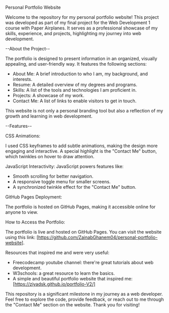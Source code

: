 Personal Portfolio Website


Welcome to the repository for my personal portfolio website! This project was developed as part of my final project for the Web Development 1 course with Paper Airplanes. It serves as a professional showcase of my skills, experience, and projects, highlighting my journey into web development.  

--About the Project--

The portfolio is designed to present information in an organized, visually appealing, and user-friendly way. It features the following sections:  

- About Me: A brief introduction to who I am, my background, and interests.  
- Resume: A detailed overview of my degrees and programs.  
- Skills: A list of the tools and technologies I am proficient in.  
- Projects: A showcase of my work.  
- Contact Me: A list of links to enable visitors to get in touch.  

This website is not only a personal branding tool but also a reflection of my growth and learning in web development.  

--Features--

CSS Animations: 

I used CSS keyframes to add subtle animations, making the design more engaging and interactive. A special highlight is the "Contact Me" button, which twinkles on hover to draw attention.  

JavaScript Interactivity: JavaScript powers features like:  

- Smooth scrolling for better navigation.  
- A responsive toggle menu for smaller screens.  
- A synchronized twinkle effect for the "Contact Me" button.

GitHub Pages Deployment:

The portfolio is hosted on GitHub Pages, making it accessible online for anyone to view.  


How to Access the Portfolio:

The portfolio is live and hosted on GitHub Pages. You can visit the website using this link: [https://github.com/ZainabGhanem04/personal-portfolio-website].  

Resources that inspired me and were very useful:

- Freecodecamp youtube channel: there're great tutorials about web development.
- W3schools: a great resource to learn the basics.
- A simple and beautiful portfolio website that inspired me: [https://ziyadsk.github.io/portfolio-V2/]


This repository is a significant milestone in my journey as a web developer. Feel free to explore the code, provide feedback, or reach out to me through the "Contact Me" section on the website. Thank you for visiting!  
